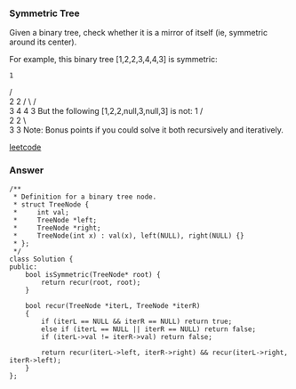 ### Symmetric Tree
Given a binary tree, check whether it is a mirror of itself (ie, symmetric around its center).

For example, this binary tree [1,2,2,3,4,4,3] is symmetric:

    1
   / \
  2   2
 / \ / \
3  4 4  3
But the following [1,2,2,null,3,null,3] is not:
    1
   / \
  2   2
   \   \
   3    3
Note:
Bonus points if you could solve it both recursively and iteratively.

[leetcode](https://leetcode.com/problems/symmetric-tree/description/)

### Answer 

	/**
	 * Definition for a binary tree node.
	 * struct TreeNode {
	 *     int val;
	 *     TreeNode *left;
	 *     TreeNode *right;
	 *     TreeNode(int x) : val(x), left(NULL), right(NULL) {}
	 * };
	 */
	class Solution {
	public:
	    bool isSymmetric(TreeNode* root) {
	        return recur(root, root);
	    }
	    
	    bool recur(TreeNode *iterL, TreeNode *iterR)
	    {
	        if (iterL == NULL && iterR == NULL) return true;
	        else if (iterL == NULL || iterR == NULL) return false;
	        if (iterL->val != iterR->val) return false;
	        
	        return recur(iterL->left, iterR->right) && recur(iterL->right, iterR->left);
	    }
	};